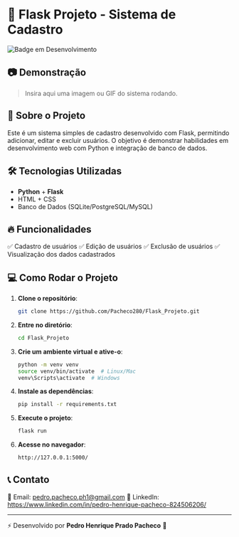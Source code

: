 # 📌 Flask Projeto - Sistema de Cadastro

![Badge em Desenvolvimento](https://img.shields.io/badge/Status-Em%20Desenvolvimento-yellow)

## 📷 Demonstração

> Insira aqui uma imagem ou GIF do sistema rodando.

## 🚀 Sobre o Projeto

Este é um sistema simples de cadastro desenvolvido com Flask, permitindo adicionar, editar e excluir usuários. O objetivo é demonstrar habilidades em desenvolvimento web com Python e integração de banco de dados.

## 🛠 Tecnologias Utilizadas

- **Python** + **Flask**
- HTML + CSS
- Banco de Dados (SQLite/PostgreSQL/MySQL)

## 🔥 Funcionalidades

✅ Cadastro de usuários
✅ Edição de usuários
✅ Exclusão de usuários
✅ Visualização dos dados cadastrados

## 💻 Como Rodar o Projeto

1. **Clone o repositório**:
   ```sh
   git clone https://github.com/Pacheco280/Flask_Projeto.git
   ```
2. **Entre no diretório**:
   ```sh
   cd Flask_Projeto
   ```
3. **Crie um ambiente virtual e ative-o**:
   ```sh
   python -m venv venv
   source venv/bin/activate  # Linux/Mac
   venv\Scripts\activate  # Windows
   ```
4. **Instale as dependências**:
   ```sh
   pip install -r requirements.txt
   ```
5. **Execute o projeto**:
   ```sh
   flask run
   ```
6. **Acesse no navegador**:
   ```sh
   http://127.0.0.1:5000/
   ```

## 📞 Contato

📧 Email: pedro.pacheco.ph1@gmail.com 
💼 LinkedIn: https://www.linkedin.com/in/pedro-henrique-pacheco-824506206/ 

---

⚡ Desenvolvido por **Pedro Henrique Prado Pacheco** 🚀

